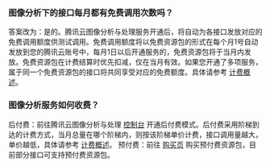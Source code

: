 
### 图像分析下的接口每月都有免费调用次数吗？
答案改为：是的。腾讯云图像分析与处理服务开通后，将自动为各接口发放对应的免费调用额度供测试调用。免费调用额度将以免费资源包的形式在每个月1号自动发放到您的腾讯云账号中，每月1日以后开通服务的，免费资源包将于当月内发放。免费资源包在计费结算时优先扣减，仅在当月有效。如果您开通了多项服务，属于同一个免费资源包的接口将共同享受对应的免费额度。具体请参考 [计费概述](https://cloud.tencent.com/document/product/865/17627)。

### 图像分析服务如何收费？
后付费：前往腾讯云图像分析与处理 [控制台](https://console.cloud.tencent.com/tiia/detectlabel) 开通后付费模式。后付费采用阶梯到达的计费方式，当月总量在哪个阶梯内，则按该阶梯单价计费，接口调用量越大，单价越低，具体请参考 [计费概述](https://cloud.tencent.com/document/product/865/17627)。
预付费：前往 [购买页](https://buy.cloud.tencent.com/tiia) 购买预付费资源包，目前部分接口可支持预付费资源包。
